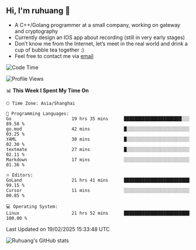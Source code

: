 ## Hi, I'm ruhuang 👋

- A C++/Golang programmer at a small company, working on gateway and cryptography
- Currently design an IOS app about recording (still in very early stages)
- Don’t know me from the Internet, let’s meet in the real world and drink a cup of bubble tea together :)
- Feel free to contact me via [email](mailto:ruhuang2001@gmail.com)
<!--START_SECTION:waka-->
![Code Time](http://img.shields.io/badge/Code%20Time-317%20hrs%2025%20mins-blue)

![Profile Views](http://img.shields.io/badge/Profile%20Views-0-blue)

📊 **This Week I Spent My Time On** 

```text
🕑︎ Time Zone: Asia/Shanghai

💬 Programming Languages: 
Go                       19 hrs 35 mins      ██████████████████████░░░   89.58 % 
go.mod                   42 mins             █░░░░░░░░░░░░░░░░░░░░░░░░   03.25 % 
YAML                     30 mins             █░░░░░░░░░░░░░░░░░░░░░░░░   02.30 % 
textmate                 27 mins             █░░░░░░░░░░░░░░░░░░░░░░░░   02.11 % 
Markdown                 17 mins             ░░░░░░░░░░░░░░░░░░░░░░░░░   01.36 % 

🔥 Editors: 
GoLand                   21 hrs 41 mins      █████████████████████████   99.15 % 
Cursor                   11 mins             ░░░░░░░░░░░░░░░░░░░░░░░░░   00.85 % 

💻 Operating System: 
Linux                    21 hrs 52 mins      █████████████████████████   100.00 % 
```


 Last Updated on 19/02/2025 15:33:48 UTC
<!--END_SECTION:waka-->

![Ruhuang's GitHub stats](https://github-readme-stats.vercel.app/api?username=ruhuang2001&count_private=true&hide_title=true&show_icons=true&theme=vue)

